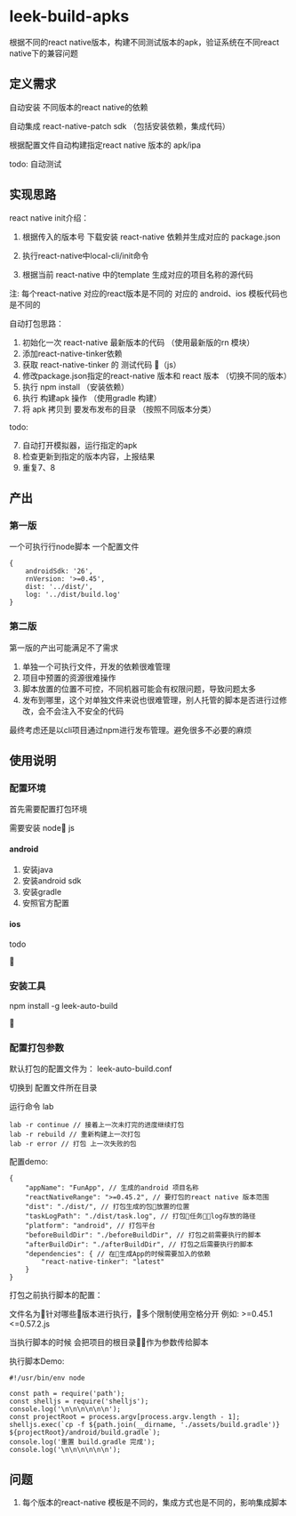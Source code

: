 # leek-build-apks
根据不同的react native版本，构建不同测试版本的apk，验证系统在不同react native下的兼容问题


## 定义需求


自动安装 不同版本的react native的依赖

自动集成 react-native-patch sdk （包括安装依赖，集成代码）

根据配置文件自动构建指定react native 版本的 apk/ipa

todo:
自动测试


## 实现思路

react native init介绍：

1. 根据传入的版本号 下载安装 react-native 依赖并生成对应的 package.json

2. 执行react-native中local-cli/init命令

3. 根据当前 react-native 中的template 生成对应的项目名称的源代码


注: 每个react-native 对应的react版本是不同的 对应的 android、ios 模板代码也是不同的


自动打包思路：

1. 初始化一次 react-native 最新版本的代码 （使用最新版的rn 模块）
2. 添加react-native-tinker依赖
2. 获取 react-native-tinker 的 测试代码 （js）
3. 修改package.json指定的react-native 版本和 react 版本 （切换不同的版本）
4. 执行 npm install （安装依赖）
5. 执行 构建apk 操作 （使用gradle 构建）
6. 将 apk 拷贝到 要发布发布的目录 （按照不同版本分类）

todo:

7. 自动打开模拟器，运行指定的apk
8. 检查更新到指定的版本内容，上报结果
9. 重复7、8

## 产出

### 第一版
一个可执行行node脚本
一个配置文件
```
{
    androidSdk: '26',
    rnVersion: '>=0.45',
    dist: '../dist/',
    log: '../dist/build.log'
}
```

### 第二版
第一版的产出可能满足不了需求
1. 单独一个可执行文件，开发的依赖很难管理
2. 项目中预置的资源很难操作
3. 脚本放置的位置不可控，不同机器可能会有权限问题，导致问题太多
4. 发布到哪里，这个对单独文件来说也很难管理，别人托管的脚本是否进行过修改，会不会注入不安全的代码

最终考虑还是以cli项目通过npm进行发布管理。避免很多不必要的麻烦

## 使用说明


### 配置环境
首先需要配置打包环境

需要安装 node js

#### android

1. 安装java
2. 安装android sdk
3. 安装gradle
4. 安照官方配置


#### ios

todo



### 安装工具
npm install -g leek-auto-build 


### 配置打包参数

默认打包的配置文件为： leek-auto-build.conf

切换到 配置文件所在目录

运行命令 lab

```
lab -r continue // 接着上一次未打完的进度继续打包
lab -r rebuild // 重新构建上一次打包
lab -r error // 打包 上一次失败的包
```

配置demo:

```
{
    "appName": "FunApp", // 生成的android 项目名称
    "reactNativeRange": ">=0.45.2", // 要打包的react native 版本范围
    "dist": "./dist/", // 打包生成的包放置的位置
    "taskLogPath": "./dist/task.log", // 打包任务log存放的路径
    "platform": "android", // 打包平台
    "beforeBuildDir": "./beforeBuildDir", // 打包之前需要执行的脚本
    "afterBuildDir": "./afterBuildDir", // 打包之后需要执行的脚本
    "dependencies": { // 在生成App的时候需要加入的依赖
        "react-native-tinker": "latest"
    }
}

````

打包之前执行脚本的配置：

文件名为针对哪些版本进行执行，多个限制使用空格分开 例如: >=0.45.1 <=0.57.2.js 

当执行脚本的时候 会把项目的根目录作为参数传给脚本

执行脚本Demo:

```
#!/usr/bin/env node

const path = require('path');
const shelljs = require('shelljs');
console.log('\n\n\n\n\n\n');
const projectRoot = process.argv[process.argv.length - 1];
shelljs.exec(`cp -f ${path.join(__dirname, './assets/build.gradle')} ${projectRoot}/android/build.gradle`);
console.log('重置 build.gradle 完成');
console.log('\n\n\n\n\n\n');
````



## 问题
1. 每个版本的react-native 模板是不同的，集成方式也是不同的，影响集成脚本

